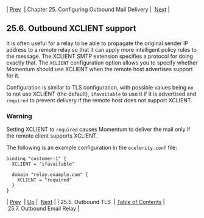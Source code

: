 | [Prev](tls_option)  | Chapter 25. Configuring Outbound Mail Delivery |  [Next](outbound_mail.relay_hosts) |

## 25.6. Outbound XCLIENT support

It is often useful for a relay to be able to propagate the original sender IP address to a remote relay so that it can apply more intelligent policy rules to the message. The XCLIENT SMTP extension specifies a protocol for doing exactly that. The `XCLIENT` configuration option allows you to specify whether Momentum should use XCLIENT when the remote host advertises support for it.

Configuration is similar to TLS configuration, with possible values being `no` to not use XCLIENT (the default), `ifavailable` to use it if it is advertised and `required` to prevent delivery if the remote host does not support XCLIENT.

### Warning

Setting XCLIENT to `required` causes Momentum to deliver the mail only if the remote client supports XCLIENT.

The following is an example configuration in the `ecelerity.conf` file:

```
binding "customer-1" {
  XCLIENT = "ifavailable"

  domain "relay.example.com" {
    XCLIENT = "required"
  }
}
```

| [Prev](tls_option)  | [Up](outbound_mail) |  [Next](outbound_mail.relay_hosts) |
| 25.5. Outbound TLS  | [Table of Contents](index) |  25.7. Outbound Email Relay |

